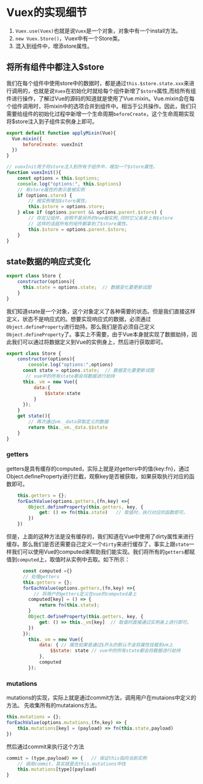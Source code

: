 # Vuex的实现细节

1. `Vuex.use(Vuex)`也就是说`Vuex`是一个对象，对象中有一个install方法。
2. `new Vuex.Store()`，Vuex中有一个Store类。
3. 混入到组件中，增添store属性。


## 将所有组件中都注入$store
我们在每个组件中使用store中的数据时，都是通过`this.$store.state.xxx`来进行调用的，也就是说`Vuex`在初始化时就给每个组件新增了`$store`属性,而给所有组件进行操作，了解过Vue的源码的知道就是使用了Vue.mixin。Vue.mixin会在每个组件调用时，将mixin中的选项合并到组件中。相当于公共操作。因此，我们只需要给组件的初始化过程中新增一个生命周期`beforeCreate`，这个生命周期实现将$store注入到子组件实例身上即可。
```js
export default function applyMixin(Vue){
  Vue.mixin({
      beforeCreate: vuexInit
  })
}

// vuexInit用于将store注入到所有子组件中，增加一个$store属性。
function vuexInit(){
    const options = this.$options;
    console.log("options:", this.$options)
    // 有store属性的表示是根实例
    if (options.store) {
        // 根实例增加$store属性。
        this.$store = options.store;
    } else if (options.parent && options.parent.$store) {
        // 存在父组件，说明不是另外的Vue根实例,同时它父亲身上有$store
        // 这样的话就所有的组件都拿到了$store属性。
        this.$store = options.parent.$store;
    }
}
```


## state数据的响应式变化
```js
export class Store {
    constructor(options){
      this.state = options.state;  // 数据变化要更新试图
    }
}
```
我们知道state是一个对象，这个对象定义了各种需要的状态。但是我们直接这样定义，状态不是响应式的。想要实现响应式的数据，必须通过`Object.defineProperty`进行劫持。那么我们是否必须自己定义`Object.defineProperty`了。事实上不需要，由于Vue本身就实现了数据劫持，因此我们可以通过将数据定义到Vue的实例身上，然后进行获取即可。
```js
export class Store {
    constructor(options){
        console.log("options:",options)
      const state = options.state;  // 数据变化要更新试图
       // vue中的所有state都会将数据进行劫持
      this._vm = new Vue({
          data:{  
              $$state:state   
          }
      });
    }
    get state(){
        // 再次通过vm._data获取定义的数据
        return this._vm._data.$$state
    }
}
```

### getters
getters是具有缓存的computed，实际上就是对getters中的值{key:fn}，通过Object.defineProperty进行拦截，观察key是否被获取，如果获取执行对应的函数即可。
```js
    this.getters = {};
    forEachValue(options.getters,(fn,key) =>{
        Object.defineProperty(this.getters, key, {
            get: () => fn(this.state)   // 取值时，执行对应的函数即可。
        })
    })
```
但是，上面的这种方法是没有缓存的，我们知道在Vue中使用了dirty属性来进行缓存。那么我们是否还需要自己定义一个`dirty`来进行缓存了，事实上跟`state`一样我们可以使用Vue的computed来帮助我们能实现。我们将所有的`getters`都赋值到`computed`上，取值时从实例中去取。如下所示：
```js
      const computed ={}
      // 处理getters
      this.getters = {};
      forEachValue(options.getters,(fn,key) =>{
          // 将用户的getters定义在vue的computed身上
        computed[key] = () => {
            return fn(this.state);
        }
        Object.defineProperty(this.getters, key, {
            get: () => this._vm[key]  // 取值时直接通过实例身上进行即可。
        })
      });
        this._vm = new Vue({
            data: { // 属性如果是通过$开头的默认不会将属性挂载到vm上
                $$state: state // vue中的所有state都会将数据进行劫持
            },
            computed
        });
```

### mutations
mutations的实现，实际上就是通过commit方法，调用用户在mutaions中定义的方法。
先收集所有的mutataions方法。
```js
this.mutations = {};
forEachValue(options.mutations,(fn,key) => {
    this.mutations[key] = (payload) => fn(this.state,payload)
})
```
然后通过commit来执行这个方法
```js
commit = (type,payload) => {   // 保证this指向当前实例
    // 调用commit，其实就是去this.mutations中找
    this.mutations[type](payload)
}
```